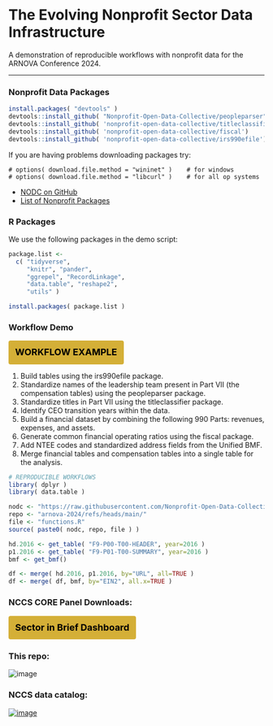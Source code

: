 # The Evolving Nonprofit Sector Data Infrastructure


A demonstration of reproducible workflows with nonprofit data for the ARNOVA Conference 2024.


---


### Nonprofit Data Packages

```r
install.packages( "devtools" )
devtools::install_github( "Nonprofit-Open-Data-Collective/peopleparser" )
devtools::install_github( 'nonprofit-open-data-collective/titleclassifier' )
devtools::install_github( 'nonprofit-open-data-collective/fiscal')
devtools::install_github( 'nonprofit-open-data-collective/irs990efile')
```

If you are having problems downloading packages try: 

```
# options( download.file.method = "wininet" )    # for windows
# options( download.file.method = "libcurl" )    # for all op systems
```

- [NODC on GitHub](https://github.com/Nonprofit-Open-Data-Collective)
- [List of Nonprofit Packages](https://nonprofit-open-data-collective.github.io/tools/)


### R Packages

We use the following packages in the demo script: 

```r
package.list <- 
  c( "tidyverse",
     "knitr", "pander",
     "ggrepel", "RecordLinkage",
     "data.table", "reshape2",
     "utils" )

install.packages( package.list )
```


### Workflow Demo

<a href="https://nonprofit-open-data-collective.github.io/arnova-2024/glass-cliff-workflow.html" class="btnStack"><b>WORKFLOW EXAMPLE</b></a>

1. Build tables using the irs990efile package.
1. Standardize names of the leadership team present in Part VII (the compensation tables) using the peopleparser package.
1. Standardize titles in Part VII using the titleclassifier package.
1. Identify CEO transition years within the data.
1. Build a financial dataset by combining the following 990 Parts: revenues, expenses, and assets.
1. Generate common financial operating ratios using the fiscal package.
1. Add NTEE codes and standardized address fields from the Unified BMF.
1. Merge financial tables and compensation tables into a single table for the analysis.


```r
# REPRODUCIBLE WORKFLOWS
library( dplyr )
library( data.table )

nodc <- "https://raw.githubusercontent.com/Nonprofit-Open-Data-Collective/"
repo <- "arnova-2024/refs/heads/main/"
file <- "functions.R"
source( paste0( nodc, repo, file ) )

hd.2016 <- get_table( "F9-P00-T00-HEADER", year=2016 )
p1.2016 <- get_table( "F9-P01-T00-SUMMARY", year=2016 )
bmf <- get_bmf()

df <- merge( hd.2016, p1.2016, by="URL", all=TRUE )
df <- merge( df, bmf, by="EIN2", all.x=TRUE )
```

### NCCS CORE Panel Downloads: 

<a href="https://nccs-urban.shinyapps.io/sector-in-brief/" class="btnStack"><b>Sector in Brief Dashboard</b></a>



### This repo: 

![image](https://github.com/user-attachments/assets/1065788a-abe6-47c1-90ee-4e9764f283e1)




### NCCS data catalog: 

[ ![image](https://github.com/user-attachments/assets/d94c76e8-e0cf-4dad-a5db-81f71ca462e9) ](https://nccs.urban.org/nccs/datasets/)






<style>

.btnStack {
  background-color: #D4AF37;
  color: #000;
  text-decoration: none;
  display: inline-block;
  padding: 6px 12px;
  margin-bottom: 0;
  font-size: 18px;
  font-weight: normal;
  line-height: 1.8;
  text-align: center;
  white-space: nowrap;
  vertical-align: middle;
  cursor: pointer;
  border: 1px solid transparent;
  border-radius: 4px;
  -webkit-user-select: none;
  -moz-user-select: none;
  -ms-user-select: none;
  -o-user-select: none;
  user-select: none;
}
a.btnStack:hover {
  background-color: #000;
  color: #fff;
}
</style>
